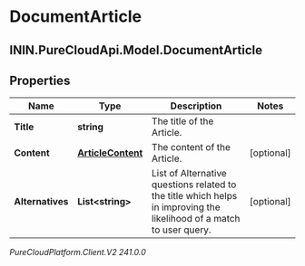 # DocumentArticle

## ININ.PureCloudApi.Model.DocumentArticle

## Properties

|Name | Type | Description | Notes|
|------------ | ------------- | ------------- | -------------|
| **Title** | **string** | The title of the Article. | |
| **Content** | [**ArticleContent**](ArticleContent) | The content of the Article. | [optional] |
| **Alternatives** | **List&lt;string&gt;** | List of Alternative questions related to the title which helps in improving the likelihood of a match to user query. | [optional] |



_PureCloudPlatform.Client.V2 241.0.0_
